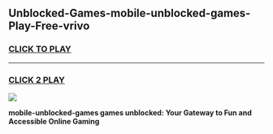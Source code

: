 
## Unblocked-Games-mobile-unblocked-games-Play-Free-vrivo
<h3>
<a href="https://premium76.site?title=mobile-unblocked-games&ref=09A">CLICK TO PLAY</a></h3>
<hr>

<h3>
<a href="https://premium76.site?title=mobile-unblocked-games&ref=09A">CLICK 2 PLAY</a>
  
</h3>

<a href="https://premium76.site?title=mobile-unblocked-games&ref=09A"><img src="https://clearcache.store/games.png"></a>


**mobile-unblocked-games games unblocked: Your Gateway to Fun and Accessible Online Gaming**
